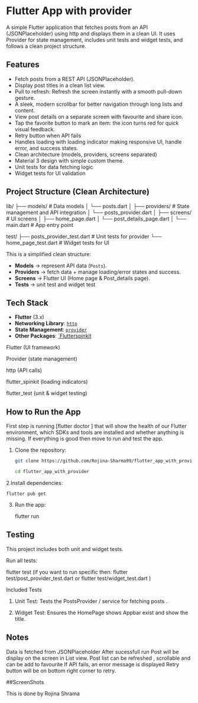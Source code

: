 # Flutter App with provider

A simple Flutter application that fetches posts from an API (JSONPlaceholder) using http and displays them in a clean UI.
It uses Provider for state management, includes unit tests and widget tests, and follows a clean project structure.


##  Features

- Fetch posts from a REST API (JSONPlaceholder).
- Display post titles in a clean list view.
- Pull to refresh: Refresh the screen instantly with a smooth pull-down gesture.
- A sleek, modern scrollbar for better navigation through long lists and content.
- View post details on a separate screen with favourite and share icon.
- Tap the favorite button to mark an item: the icon turns red for quick visual feedback.
- Retry button when API fails
- Handles loading with loading indicator making responsive UI, handle error, and success states.
- Clean architecture (models, providers, screens separated)
- Material 3 design with simple custom theme.
- Unit tests for data fetching logic
- Widget tests for UI validation


 

##  Project Structure (Clean Architecture)

lib/
├── models/                # Data models
│   └── posts.dart
│
├── providers/             # State management and API integration
│   └── posts_provider.dart
│
├── screens/               # UI screens
│   ├── home_page.dart
│   └── post_details_page.dart
│
└── main.dart              # App entry point

test/
├── posts_provider_test.dart   # Unit tests for provider
└── home_page_test.dart        # Widget tests for UI



This is a simplified clean structure:
- **Models** -> represent API data (`Posts`).
- **Providers** -> fetch data + manage loading/error states and success.
- **Screens** -> Flutter UI (Home page  & Post_details page).
- **Tests** -> unit test and widget test


##  Tech Stack


- **Flutter** (3.x) 
- **Networking Library**: [`http`](https://pub.dev/packages/http) 
- **State Management**: [`provider`](https://pub.dev/packages/provider)
- **Other Packages**: [`Flutterspinkit](https://pub.dev/packages/flutter_spinkit)

Flutter (UI framework)

Provider (state management)

http (API calls)

flutter_spinkit (loading indicators)

flutter_test (unit & widget testing)



##  How to Run the App

First step is running [flutter doctor ] that will show  the health of our Flutter environment, which SDKs and tools are installed and whether anything is missing. If everything is good then move to run and test the app.



1. Clone the repository:
     ```bash
     git clone https://github.com/Rojina-Sharma99/flutter_app_with_provider.git
  
     cd flutter_app_with_provider


2.Install dependencies:

    flutter pub get


    
3. Run the app:

    flutter run



## Testing

This project includes both unit and widget tests.

Run all tests:

  flutter test
  (if you want to run specific then: flutter test/post_provider_test.dart   or flutter test/widget_test.dart  )

Included Tests

1. Unit Test: Tests the PostsProvider / service for fetching posts .

2. Widget Test: Ensures the HomePage shows Appbar exist and show the title.


## Notes

Data is fetched from JSONPlaceholder
After sucessfull run Post will be display on the screen in List view.
Post list can be refreshed , scrollable and can be add to favourite
If API fails, an error message is displayed 
Retry button will be on bottom right corner to retry.

##ScreenShots





This is done by Rojina Shrama

     
